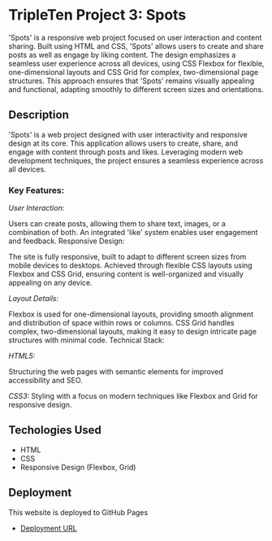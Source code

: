 # TripleTen Project 3: Spots

'Spots' is a responsive web project focused on user interaction and content sharing. Built using HTML and CSS, 'Spots' allows users to create and share posts as well as engage by liking content. The design emphasizes a seamless user experience across all devices, using CSS Flexbox for flexible, one-dimensional layouts and CSS Grid for complex, two-dimensional page structures. This approach ensures that 'Spots' remains visually appealing and functional, adapting smoothly to different screen sizes and orientations.

## Description

'Spots' is a web project designed with user interactivity and responsive design at its core. This application allows users to create, share, and engage with content through posts and likes. Leveraging modern web development techniques, the project ensures a seamless experience across all devices.

### Key Features:

_User Interaction:_

Users can create posts, allowing them to share text, images, or a combination of both.
An integrated 'like' system enables user engagement and feedback.
Responsive Design:

The site is fully responsive, built to adapt to different screen sizes from mobile devices to desktops.
Achieved through flexible CSS layouts using Flexbox and CSS Grid, ensuring content is well-organized and visually appealing on any device.

_Layout Details:_

Flexbox is used for one-dimensional layouts, providing smooth alignment and distribution of space within rows or columns.
CSS Grid handles complex, two-dimensional layouts, making it easy to design intricate page structures with minimal code.
Technical Stack:

_HTML5:_

Structuring the web pages with semantic elements for improved accessibility and SEO.

_CSS3:_
Styling with a focus on modern techniques like Flexbox and Grid for responsive design.

## Techologies Used

- HTML
- CSS
- Responsive Design (Flexbox, Grid)

## Deployment

This website is deployed to GitHub Pages

- [Deployment URL](https://jmathew330.github.io/se_project_spots/)
